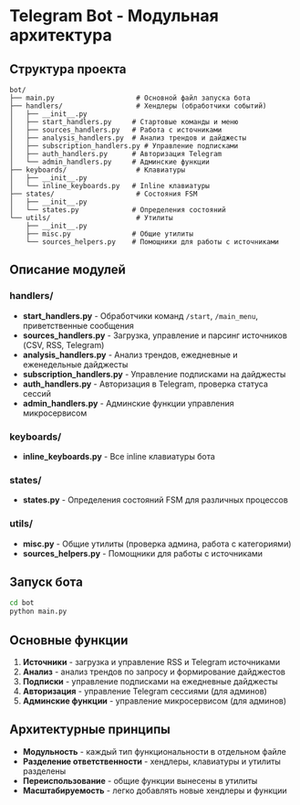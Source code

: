 # Telegram Bot - Модульная архитектура

## Структура проекта

```
bot/
├── main.py                    # Основной файл запуска бота
├── handlers/                  # Хендлеры (обработчики событий)
│   ├── __init__.py
│   ├── start_handlers.py     # Стартовые команды и меню
│   ├── sources_handlers.py   # Работа с источниками
│   ├── analysis_handlers.py  # Анализ трендов и дайджесты
│   ├── subscription_handlers.py # Управление подписками
│   ├── auth_handlers.py      # Авторизация Telegram
│   └── admin_handlers.py     # Админские функции
├── keyboards/                 # Клавиатуры
│   ├── __init__.py
│   └── inline_keyboards.py   # Inline клавиатуры
├── states/                    # Состояния FSM
│   ├── __init__.py
│   └── states.py             # Определения состояний
└── utils/                     # Утилиты
    ├── __init__.py
    ├── misc.py               # Общие утилиты
    └── sources_helpers.py    # Помощники для работы с источниками
```

## Описание модулей

### handlers/
- **start_handlers.py** - Обработчики команд `/start`, `/main_menu`, приветственные сообщения
- **sources_handlers.py** - Загрузка, управление и парсинг источников (CSV, RSS, Telegram)
- **analysis_handlers.py** - Анализ трендов, ежедневные и еженедельные дайджесты
- **subscription_handlers.py** - Управление подписками на дайджесты
- **auth_handlers.py** - Авторизация в Telegram, проверка статуса сессий
- **admin_handlers.py** - Админские функции управления микросервисом

### keyboards/
- **inline_keyboards.py** - Все inline клавиатуры бота

### states/
- **states.py** - Определения состояний FSM для различных процессов

### utils/
- **misc.py** - Общие утилиты (проверка админа, работа с категориями)
- **sources_helpers.py** - Помощники для работы с источниками

## Запуск бота

```bash
cd bot
python main.py
```

## Основные функции

1. **Источники** - загрузка и управление RSS и Telegram источниками
2. **Анализ** - анализ трендов по запросу и формирование дайджестов
3. **Подписки** - управление подписками на ежедневные дайджесты
4. **Авторизация** - управление Telegram сессиями (для админов)
5. **Админские функции** - управление микросервисом (для админов)

## Архитектурные принципы

- **Модульность** - каждый тип функциональности в отдельном файле
- **Разделение ответственности** - хендлеры, клавиатуры и утилиты разделены
- **Переиспользование** - общие функции вынесены в утилиты
- **Масштабируемость** - легко добавлять новые хендлеры и функции 